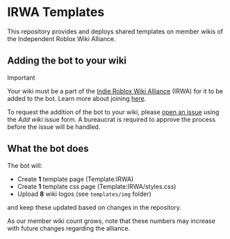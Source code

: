 # IRWA Templates

This repository provides and deploys shared templates on member wikis of the Independent Roblox Wiki Alliance.

## Adding the bot to your wiki

> [!IMPORTANT]
> Your wiki must be a part of the [Indie Roblox Wiki Alliance](https://indierobloxwikis.org/) (IRWA) for it to be added to the bot. Learn more about joining [here](https://indierobloxwikis.org/joining/).

To request the addition of the bot to your wiki, please [open an issue](https://github.com/Roblox-Indie-Wikis/irwa-templates/issues) using the *Add wiki* issue form. A bureaucrat is required to approve the process before the issue will be handled.

## What the bot does

The bot will:

* Create **1** template page (Template:IRWA)
* Create **1** template css page (Template:IRWA/styles.css)
* Upload **8** wiki logos (see `templates/img` folder)

and keep these updated based on changes in the repository.

As our member wiki count grows, note that these numbers may increase with future changes regarding the alliance.
